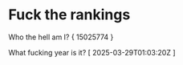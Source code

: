 # Fuck the rankings

Who the hell am I?
{ 15025774 }

What fucking year is it?
[ 2025-03-29T01:03:20Z ]
